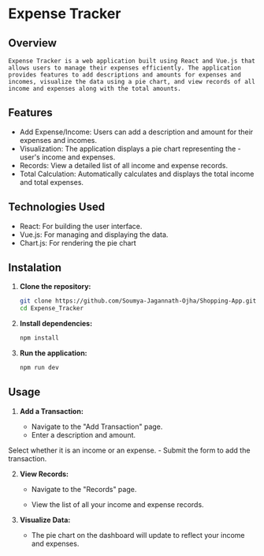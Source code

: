 # Expense Tracker

## Overview

    Expense Tracker is a web application built using React and Vue.js that allows users to manage their expenses efficiently. The application provides features to add descriptions and amounts for expenses and incomes, visualize the data using a pie chart, and view records of all income and expenses along with the total amounts.

## Features

- Add Expense/Income: Users can add a description and amount for their expenses and incomes.
- Visualization: The application displays a pie chart representing the - user's income and expenses.
- Records: View a detailed list of all income and expense records.
- Total Calculation: Automatically calculates and displays the total income and total     expenses.

## Technologies Used

- React: For building the user interface.
- Vue.js: For managing and displaying the data.
- Chart.js: For rendering the pie chart

## Instalation

1. **Clone the repository:**

   ```bash
   git clone https://github.com/Soumya-Jagannath-Ojha/Shopping-App.git
   cd Expense_Tracker
   ```

2. **Install dependencies:**

   ```bash
   npm install
   ```

3. **Run the application:**

   ```bash
   npm run dev
   ```

## Usage

1.  **Add a Transaction:**


    - Navigate to the "Add Transaction" page.
    - Enter a description and amount.

Select whether it is an income or an expense. - Submit the form to add the transaction.

2.  **View Records:**

    - Navigate to the "Records" page.

    - View the list of all your income and expense records.

3.  **Visualize Data:**

    - The pie chart on the dashboard will update to reflect your income and expenses.
